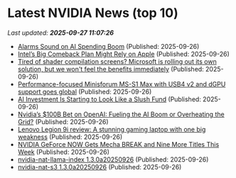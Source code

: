 # Latest NVIDIA News (top 10)
_Last updated: **2025-09-27 11:07:26**_

- [Alarms Sound on AI Spending Boom](https://biztoc.com/x/100132531140b3f6) (Published: 2025-09-26)
- [Intel’s Big Comeback Plan Might Rely on Apple](https://www.androidheadlines.com/2025/09/intels-big-comeback-plan-might-rely-on-apple.html) (Published: 2025-09-26)
- [Tired of shader compilation screens? Microsoft is rolling out its own solution, but we won't feel the benefits immediately](https://www.pcgamer.com/hardware/graphics-cards/tired-of-shader-compilation-screens-microsoft-is-rolling-out-its-own-solution-but-we-wont-feel-the-benefits-immediately/) (Published: 2025-09-26)
- [Performance-focused Minisforum MS-S1 Max with USB4 v2 and dGPU support goes global](https://www.notebookcheck.net/Performance-focused-Minisforum-MS-S1-Max-with-USB4-v2-and-dGPU-support-goes-global.1125037.0.html) (Published: 2025-09-26)
- [AI Investment Is Starting to Look Like a Slush Fund](http://nymag.com/intelligencer/article/ai-investment-is-starting-to-look-like-a-slush-fund.html) (Published: 2025-09-26)
- [Nvidia’s $100B Bet on OpenAI: Fueling the AI Boom or Overheating the Grid?](https://techreport.com/news/nvidia-100b-openai-deal-ai-risks/) (Published: 2025-09-26)
- [Lenovo Legion 9i review: A stunning gaming laptop with one big weakness](https://www.pcworld.com/article/2917768/lenovo-legion-9i-review-2.html) (Published: 2025-09-26)
- [NVIDIA GeForce NOW Gets Mecha BREAK and Nine More Titles This Week](https://www.madshrimps.be/news/nvidia-geforce-now-gets-mecha-break-and-nine-more-titles-this-week/) (Published: 2025-09-26)
- [nvidia-nat-llama-index 1.3.0a20250926](https://pypi.org/project/nvidia-nat-llama-index/1.3.0a20250926/) (Published: 2025-09-26)
- [nvidia-nat-s3 1.3.0a20250926](https://pypi.org/project/nvidia-nat-s3/1.3.0a20250926/) (Published: 2025-09-26)
